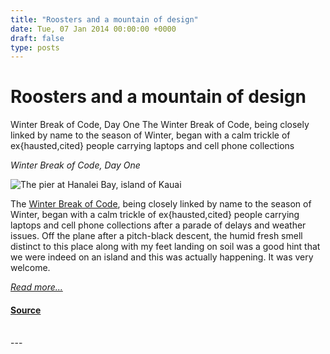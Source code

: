 ```yaml
---
title: "Roosters and a mountain of design"
date: Tue, 07 Jan 2014 00:00:00 +0000
draft: false
type: posts
---
```

# Roosters and a mountain of design





 Winter Break of Code, Day One The Winter Break of Code, being closely linked by name to the season of Winter, began with a calm trickle of ex{hausted,cited} people carrying laptops and cell phone collections

_Winter Break of Code, Day One_

![The pier at Hanalei Bay, island of Kauai](/blog/images/jake-wboc-pier.jpg)

The [Winter Break of Code](/blog/winter-break-of-code), being closely linked by name to the season of Winter, began with a calm trickle of ex{hausted,cited} people carrying laptops and cell phone collections after a parade of delays and weather issues. Off the plane after a pitch-black descent, the humid fresh smell distinct to this place along with my feet landing on soil was a good hint that we were indeed on an island and this was actually happening. It was very welcome.

[_Read more..._](https://signal.org/blog/roosters-and-a-mountain-of-design/)

#### [Source](https://signal.org/blog/roosters-and-a-mountain-of-design/)

<br/>
---
